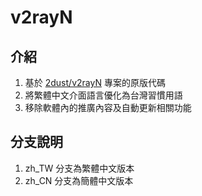# v2rayN
## 介紹
1. 基於 [2dust/v2rayN](https://github.com/2dust/v2rayN) 專案的原版代碼
2. 將繁體中文介面語言優化為台灣習慣用語
3. 移除軟體內的推廣內容及自動更新相關功能

## 分支說明
1. zh_TW 分支為繁體中文版本
2. zh_CN 分支為簡體中文版本